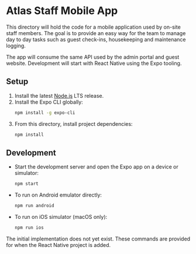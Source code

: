 # Atlas Staff Mobile App

This directory will hold the code for a mobile application used by on-site staff members. The goal is to provide an easy way for the team to manage day to day tasks such as guest check-ins, housekeeping and maintenance logging.

The app will consume the same API used by the admin portal and guest website. Development will start with React Native using the Expo tooling.

## Setup

1. Install the latest [Node.js](https://nodejs.org/) LTS release.
2. Install the Expo CLI globally:
   ```bash
   npm install -g expo-cli
   ```
3. From this directory, install project dependencies:
   ```bash
   npm install
   ```

## Development

- Start the development server and open the Expo app on a device or simulator:
  ```bash
  npm start
  ```
- To run on Android emulator directly:
  ```bash
  npm run android
  ```
- To run on iOS simulator (macOS only):
  ```bash
  npm run ios
  ```

The initial implementation does not yet exist. These commands are provided for when the React Native project is added.
